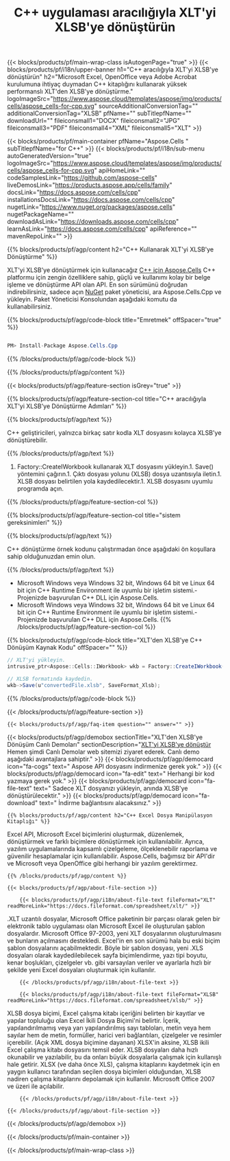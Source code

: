 ﻿---
title: C++ uygulaması aracılığıyla XLT'yi XLSB'ye dönüştürün 
url: /tr/cpp/conversion/xlt-to-xlsb/ 
description: XLT belgesi için XLSB biçimine örnek C++ dönüştürme kodu. Programcılar, herhangi bir C++ Uygulamasında toplu XLT'den XLSB'ye dönüştürme için bu kaynak kodunu kullanabilir.
---
{{< blocks/products/pf/main-wrap-class isAutogenPage="true" >}}
{{< blocks/products/pf/i18n/upper-banner h1="C++ aracılığıyla XLT\'yi XLSB\'ye dönüştürün" h2="Microsoft Excel, OpenOffice veya Adobe Acrobat kurulumuna ihtiyaç duymadan C++ kitaplığını kullanarak yüksek performanslı XLT\'den XLSB\'ye dönüştürme." logoImageSrc="https://www.aspose.cloud/templates/aspose/img/products/cells/aspose_cells-for-cpp.svg" sourceAdditionalConversionTag="" additionalConversionTag="XLSB" pfName="" subTitlepfName="" downloadUrl="" fileiconsmall1="DOCX" fileiconsmall2="JPG" fileiconsmall3="PDF" fileiconsmall4="XML" fileiconsmall5="XLT" >}}

{{< blocks/products/pf/main-container pfName="Aspose.Cells " subTitlepfName="for C++" >}}
{{< blocks/products/pf/i18n/sub-menu autoGeneratedVersion="true" logoImageSrc="https://www.aspose.cloud/templates/aspose/img/products/cells/aspose_cells-for-cpp.svg" apiHomeLink="" codeSamplesLink="https://github.com/aspose-cells" liveDemosLink="https://products.aspose.app/cells/family" docsLink="https://docs.aspose.com/cells/cpp" installationsDocsLink="https://docs.aspose.com/cells/cpp" nugetLink="https://www.nuget.org/packages/aspose.cells" nugetPackageName="" downloadAsLink="https://downloads.aspose.com/cells/cpp" learnAsLink="https://docs.aspose.com/cells/cpp" apiReference="" mavenRepoLink="" >}}

{{% blocks/products/pf/agp/content h2="C++ Kullanarak XLT\'yi XLSB\'ye Dönüştürme" %}}

 XLT'yi XLSB'ye dönüştürmek için kullanacağız
 [C++ için Aspose.Cells](https://products.aspose.com/cells/cpp) 
 C++ platformu için zengin özelliklere sahip, güçlü ve kullanımı kolay bir belge işleme ve dönüştürme API olan API. En son sürümünü doğrudan indirebilirsiniz, sadece açın
 [NuGet](https://www.nuget.org/packages/aspose.cells) 
 paket yöneticisi, ara
 Aspose.Cells.Cpp 
 ve yükleyin. Paket Yöneticisi Konsolundan aşağıdaki komutu da kullanabilirsiniz.

{{% blocks/products/pf/agp/code-block title="Emretmek" offSpacer="true" %}}

```cs

PM> Install-Package Aspose.Cells.Cpp


```

{{% /blocks/products/pf/agp/code-block %}}

{{% /blocks/products/pf/agp/content %}}

{{< blocks/products/pf/agp/feature-section isGrey="true" >}}

{{% blocks/products/pf/agp/feature-section-col title="C++ aracılığıyla XLT\'yi XLSB\'ye Dönüştürme Adımları" %}}

{{% blocks/products/pf/agp/text %}}

 C++ geliştiricileri, yalnızca birkaç satır kodla XLT dosyasını kolayca XLSB'ye dönüştürebilir.

{{% /blocks/products/pf/agp/text %}}

1. Factory::CreateIWorkbook kullanarak XLT dosyasını yükleyin.1. Save() yöntemini çağırın.1. Çıktı dosyası yolunu (XLSB) dosya uzantısıyla iletin.1. XLSB dosyası belirtilen yola kaydedilecektir.1. XLSB dosyasını uyumlu programda açın.

{{% /blocks/products/pf/agp/feature-section-col %}}

{{% blocks/products/pf/agp/feature-section-col title="sistem gereksinimleri" %}}

{{% blocks/products/pf/agp/text %}}

 C++ dönüştürme örnek kodunu çalıştırmadan önce aşağıdaki ön koşullara sahip olduğunuzdan emin olun.

{{% /blocks/products/pf/agp/text %}}

- Microsoft Windows veya Windows 32 bit, Windows 64 bit ve Linux 64 bit için C++ Runtime Environment ile uyumlu bir işletim sistemi.- Projenizde başvurulan C++ DLL için Aspose.Cells.
- Microsoft Windows veya Windows 32 bit, Windows 64 bit ve Linux 64 bit için C++ Runtime Environment ile uyumlu bir işletim sistemi.- Projenizde başvurulan C++ DLL için Aspose.Cells.
{{% /blocks/products/pf/agp/feature-section-col %}}

{{% blocks/products/pf/agp/code-block title="XLT\'den XLSB\'ye C++ Dönüşüm Kaynak Kodu" offSpacer="" %}}

```cs
// XLT'yi yükleyin.
intrusive_ptr<Aspose::Cells::IWorkbook> wkb = Factory::CreateIWorkbook(u"sourceFile.xlt");

// XLSB formatında kaydedin.
wkb->Save(u"convertedFile.xlsb", SaveFormat_Xlsb);


```

{{% /blocks/products/pf/agp/code-block %}}

{{< /blocks/products/pf/agp/feature-section >}}

    {{< blocks/products/pf/agp/faq-item question="" answer="" >}}
 

<!-- aboutfile Starts -->

{{< blocks/products/pf/agp/demobox sectionTitle="XLT\'den XLSB\'ye Dönüşüm Canlı Demoları" sectionDescription="[XLT\'yi XLSB\'ye dönüştür](https://products.aspose.app/cells/conversion/xlt-to-xlsb) Hemen şimdi Canlı Demolar web sitemizi ziyaret ederek. Canlı demo aşağıdaki avantajlara sahiptir." >}}
        {{< blocks/products/pf/agp/democard icon="fa-cogs" text=" Aspose API dosyasını indirmenize gerek yok." >}}
        {{< blocks/products/pf/agp/democard icon="fa-edit" text=" Herhangi bir kod yazmaya gerek yok." >}}
        {{< blocks/products/pf/agp/democard icon="fa-file-text" text=" Sadece XLT dosyanızı yükleyin, anında XLSB\'ye dönüştürülecektir." >}}
        {{< blocks/products/pf/agp/democard icon="fa-download" text=" İndirme bağlantısını alacaksınız." >}}

    {{% blocks/products/pf/agp/content h2="C++ Excel Dosya Manipülasyon Kitaplığı" %}}

 Excel API, Microsoft Excel biçimlerini oluşturmak, düzenlemek, dönüştürmek ve farklı biçimlere dönüştürmek için kullanılabilir. Ayrıca, yazılım uygulamalarında kapsamlı çizelgeleme, ölçeklenebilir raporlama ve güvenilir hesaplamalar için kullanılabilir. Aspose.Cells, bağımsız bir API'dir ve Microsoft veya OpenOffice gibi herhangi bir yazılım gerektirmez.  



    {{% /blocks/products/pf/agp/content %}}

    {{< blocks/products/pf/agp/about-file-section >}}

        {{< blocks/products/pf/agp/i18n/about-file-text fileFormat="XLT" readMoreLink="https://docs.fileformat.com/spreadsheet/xlt/" >}}

.XLT uzantılı dosyalar, Microsoft Office paketinin bir parçası olarak gelen bir elektronik tablo uygulaması olan Microsoft Excel ile oluşturulan şablon dosyalardır. Microsoft Office 97-2003, yeni XLT dosyalarının oluşturulmasını ve bunların açılmasını destekledi. Excel'in en son sürümü hala bu eski biçim şablon dosyalarını açabilmektedir. Böyle bir şablon dosyası, yeni .XLS dosyaları olarak kaydedilebilecek sayfa biçimlendirme, yazı tipi boyutu, kenar boşlukları, çizelgeler vb. gibi varsayılan veriler ve ayarlarla hızlı bir şekilde yeni Excel dosyaları oluşturmak için kullanılır.

        {{< /blocks/products/pf/agp/i18n/about-file-text >}}

        {{< blocks/products/pf/agp/i18n/about-file-text fileFormat="XLSB" readMoreLink="https://docs.fileformat.com/spreadsheet/xlsb/" >}}

XLSB dosya biçimi, Excel çalışma kitabı içeriğini belirten bir kayıtlar ve yapılar topluluğu olan Excel İkili Dosya Biçimi'ni belirtir. İçerik, yapılandırılmamış veya yarı yapılandırılmış sayı tabloları, metin veya hem sayılar hem de metin, formüller, harici veri bağlantıları, çizelgeler ve resimler içerebilir. (Açık XML dosya biçimine dayanan) XLSX'in aksine, XLSB ikili Excel çalışma kitabı dosyasını temsil eder. XLSB dosyaları daha hızlı okunabilir ve yazılabilir, bu da onları büyük dosyalarla çalışmak için kullanışlı hale getirir. XLSX (ve daha önce XLS), çalışma kitaplarını kaydetmek için en yaygın kullanıcı tarafından seçilen dosya biçimleri olduğundan, XLSB nadiren çalışma kitaplarını depolamak için kullanılır. Microsoft Office 2007 ve üzeri ile açılabilir.

        {{< /blocks/products/pf/agp/i18n/about-file-text >}}

    {{< /blocks/products/pf/agp/about-file-section >}}

{{< /blocks/products/pf/agp/demobox >}}

<!-- aboutfile Ends -->



{{< /blocks/products/pf/main-container >}}
    
{{< /blocks/products/pf/main-wrap-class >}}